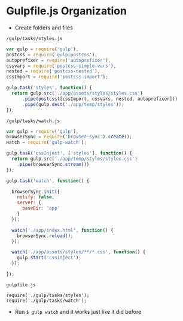 # Gulpfile.js Organization
* Create folders and files

`/gulp/tasks/styles.js`

```js
var gulp = require('gulp'),
postcss = require('gulp-postcss'),
autoprefixer = require('autoprefixer'),
cssvars = require('postcss-simple-vars'),
nested = require('postcss-nested'),
cssImport = require('postcss-import');

gulp.task('styles', function() {
  return gulp.src('./app/assets/styles/styles.css')
      .pipe(postcss([cssImport, cssvars, nested, autoprefixer]))
      .pipe(gulp.dest('./app/temp/styles'));
});
```

`/gulp/tasks/watch.js`

```js
var gulp = require('gulp'),
browserSync = require('browser-sync').create();
watch = require('gulp-watch');

gulp.task('cssInject', ['styles'], function() {
  return gulp.src('./app/temp/styles/styles.css')
    .pipe(browserSync.stream())
});

gulp.task('watch', function() {

  browserSync.init({
    notify: false,
    server: {
      baseDir: 'app'
    }
  });

  watch('./app/index.html', function() {
    browserSync.reload();
  });

  watch('./app/assets/styles/**/*.css', function() {
    gulp.start('cssInject');
  });

});
```

`gulpfile.js`

```
require('./gulp/tasks/styles');
require('./gulp/tasks/watch');
```

* Run `$ gulp watch` and it works just like it did before
